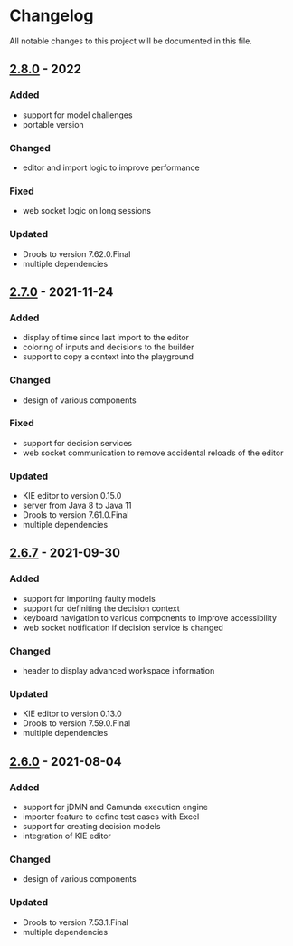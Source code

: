 # Changelog
All notable changes to this project will be documented in this file.

## [2.8.0](https://github.com/materna-se/declab/compare/2.7.0...2.8.0) - 2022


### Added
- support for model challenges
- portable version

### Changed
- editor and import logic to improve performance

### Fixed
- web socket logic on long sessions

<!--
### Removed
-->

### Updated
- Drools to version 7.62.0.Final
- multiple dependencies

## [2.7.0](https://github.com/materna-se/declab/compare/2.6.7...2.7.0) - 2021-11-24

### Added
- display of time since last import to the editor
- coloring of inputs and decisions to the builder
- support to copy a context into the playground

### Changed
- design of various components

### Fixed
- support for decision services
- web socket communication to remove accidental reloads of the editor

<!--
### Removed
-->

### Updated
- KIE editor to version 0.15.0
- server from Java 8 to Java 11
- Drools to version 7.61.0.Final
- multiple dependencies

## [2.6.7](https://github.com/materna-se/declab/compare/2.6.0...2.6.7) - 2021-09-30

### Added
- support for importing faulty models
- support for definiting the decision context
- keyboard navigation to various components to improve accessibility
- web socket notification if decision service is changed

### Changed
- header to display advanced workspace information

<!--
### Removed
-->

### Updated
- KIE editor to version 0.13.0
- Drools to version 7.59.0.Final
- multiple dependencies

## [2.6.0](https://github.com/materna-se/declab/compare/2.5.2...2.6.0) - 2021-08-04

### Added
- support for jDMN and Camunda execution engine
- importer feature to define test cases with Excel
- support for creating decision models
- integration of KIE editor

### Changed
- design of various components

### Updated
- Drools to version 7.53.1.Final
- multiple dependencies

